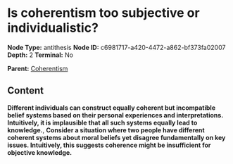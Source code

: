 # Is coherentism too subjective or individualistic?

**Node Type:** antithesis
**Node ID:** c6981717-a420-4472-a862-bf373fa02007
**Depth:** 2
**Terminal:** No

**Parent:** [Coherentism](coherentism.md)

## Content

**Different individuals can construct equally coherent but incompatible belief systems based on their personal experiences and interpretations. Intuitively, it is implausible that all such systems equally lead to knowledge.**, **Consider a situation where two people have different coherent systems about moral beliefs yet disagree fundamentally on key issues. Intuitively, this suggests coherence might be insufficient for objective knowledge.**
